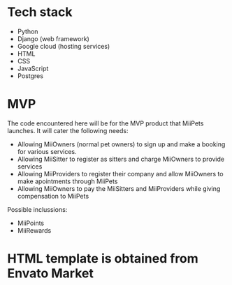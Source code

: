 # Tech stack

* Python
* Django (web framework)
* Google cloud (hosting services)
* HTML
* CSS
* JavaScript
* Postgres

# MVP

The code encountered here will be for the MVP product that MiiPets launches. It will cater the following needs:

* Allowing MiiOwners (normal pet owners) to sign up and make a booking for various services.
* Allowing MiiSitter to register as sitters and charge MiiOwners to provide services
* Allowing MiiProviders to register their company and allow MiiOwners to make apointments through MiiPets
* Allowing MiiOwners to pay the MiiSitters and MiiProviders while giving compensation to MiiPets

Possible inclussions:

* MiiPoints
* MiiRewards

# HTML template is obtained from Envato Market
